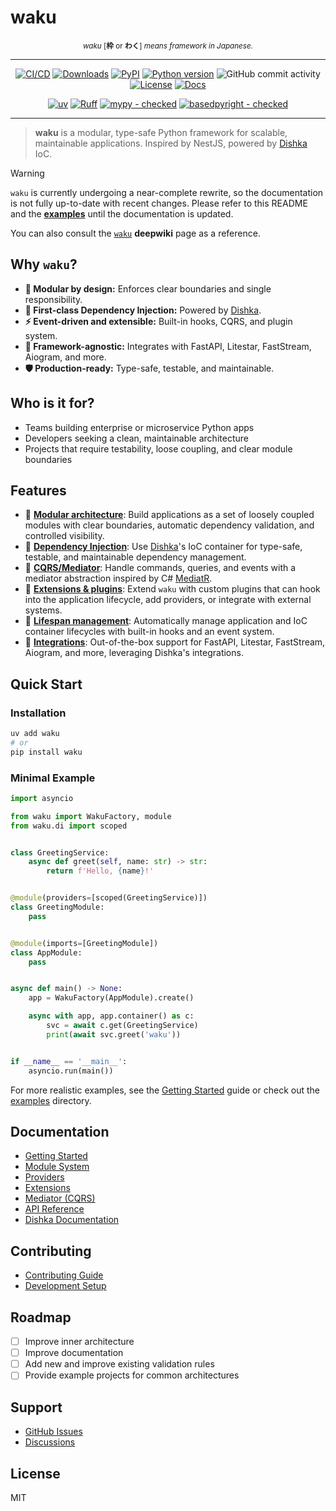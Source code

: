 # waku

<p align="center" markdown="1">
    <sup><i>waku</i> [<b>枠</b> or <b>わく</b>] <i>means framework in Japanese.</i></sup>
    <br/>
</p>

-----

<div align="center" markdown="1">

[![CI/CD](https://img.shields.io/github/actions/workflow/status/waku-py/waku/release.yml?branch=master&logo=github&label=CI/CD)](https://github.com/waku-py/waku/actions?query=event%3Apush+branch%3Amaster+workflow%3ACI/CD)
[![Downloads](https://static.pepy.tech/badge/waku/month)](https://pepy.tech/projects/waku)
[![PyPI](https://img.shields.io/pypi/v/waku.svg?label=PyPI)](https://pypi.python.org/pypi/waku)
[![Python version](https://img.shields.io/pypi/pyversions/waku.svg?label=Python)](https://www.python.org/downloads/)
![GitHub commit activity](https://img.shields.io/github/commit-activity/m/waku-py/waku)
[![License](https://img.shields.io/pypi/l/waku.svg)](https://github.com/waku-py/waku/blob/master/LICENSE)
[![Docs](https://img.shields.io/badge/docs-mkdocs%20material-blue)](https://waku-py.github.io/waku/)

[![uv](https://img.shields.io/endpoint?url=https://raw.githubusercontent.com/astral-sh/uv/main/assets/badge/v0.json)](https://github.com/astral-sh/uv)
[![Ruff](https://img.shields.io/endpoint?url=https://raw.githubusercontent.com/astral-sh/ruff/main/assets/badge/v2.json)](https://github.com/astral-sh/ruff/)
[![mypy - checked](http://www.mypy-lang.org/static/mypy_badge.svg)](http://mypy-lang.org/)
[![basedpyright - checked](https://img.shields.io/badge/basedpyright-checked-42b983?color=ffc105)](https://docs.basedpyright.com)

</div>

---

> **waku** is a modular, type-safe Python framework for scalable, maintainable applications.
> Inspired by NestJS, powered by [Dishka](https://github.com/reagento/dishka/) IoC.

> [!WARNING]
> `waku` is currently undergoing a near-complete rewrite, so the documentation is not fully up-to-date with recent changes.
> Please refer to this README and the [**examples**](https://github.com/waku-py/waku/tree/master/docs/code/examples) until the documentation is updated.
>
> You can also consult the [`waku`](https://deepwiki.com/waku-py/waku/) **deepwiki** page as a reference.

## Why `waku`?

- **🧩 Modular by design:** Enforces clear boundaries and single responsibility.
- **💉 First-class Dependency Injection:** Powered by [Dishka](https://github.com/reagento/dishka/).
- **⚡ Event-driven and extensible:** Built-in hooks, CQRS, and plugin system.
- **🔌 Framework-agnostic:** Integrates with FastAPI, Litestar, FastStream, Aiogram, and more.
- **🛡️ Production-ready:** Type-safe, testable, and maintainable.

## Who is it for?

- Teams building enterprise or microservice Python apps
- Developers seeking a clean, maintainable architecture
- Projects that require testability, loose coupling, and clear module boundaries

## Features

- 🧩 [**Modular architecture**](https://waku-py.github.io/waku/usage/modules/): Build applications as a set of loosely coupled modules with clear boundaries, automatic dependency validation, and controlled visibility.
- 💉 [**Dependency Injection**](https://waku-py.github.io/waku/usage/providers/): Use [Dishka](https://github.com/reagento/dishka/)'s IoC container for type-safe, testable, and maintainable dependency management.
- 📨 [**CQRS/Mediator**](https://waku-py.github.io/waku/usage/mediator/): Handle commands, queries, and events with a mediator abstraction inspired by C# [MediatR](https://github.com/jbogard/MediatR).
- 🧰 [**Extensions & plugins**](https://waku-py.github.io/waku/usage/extensions/): Extend `waku` with custom plugins that can hook into the application lifecycle, add providers, or integrate with external systems.
- 🔄 [**Lifespan management**](https://waku-py.github.io/waku/usage/lifespan/): Automatically manage application and IoC container lifecycles with built-in hooks and an event system.
- 🤝 [**Integrations**](https://waku-py.github.io/waku/integrations/): Out-of-the-box support for FastAPI, Litestar, FastStream, Aiogram, and more, leveraging Dishka's integrations.

## Quick Start

### Installation

```sh
uv add waku
# or
pip install waku
```

### Minimal Example

```python
import asyncio

from waku import WakuFactory, module
from waku.di import scoped


class GreetingService:
    async def greet(self, name: str) -> str:
        return f'Hello, {name}!'


@module(providers=[scoped(GreetingService)])
class GreetingModule:
    pass


@module(imports=[GreetingModule])
class AppModule:
    pass


async def main() -> None:
    app = WakuFactory(AppModule).create()

    async with app, app.container() as c:
        svc = await c.get(GreetingService)
        print(await svc.greet('waku'))


if __name__ == '__main__':
    asyncio.run(main())

```

For more realistic examples, see the [Getting Started](https://waku-py.github.io/waku/getting-started) guide or check out the [examples](https://github.com/waku-py/waku/tree/master/examples) directory.

## Documentation

- [Getting Started](https://waku-py.github.io/waku/getting-started/)
- [Module System](https://waku-py.github.io/waku/usage/modules/)
- [Providers](https://waku-py.github.io/waku/usage/providers/)
- [Extensions](https://waku-py.github.io/waku/usage/extensions/)
- [Mediator (CQRS)](https://waku-py.github.io/waku/usage/cqrs/)
- [API Reference](https://waku-py.github.io/waku/reference/)
- [Dishka Documentation](https://dishka.readthedocs.io/en/stable/index.html/)

## Contributing

- [Contributing Guide](https://waku-py.github.io/waku/contributing/)
- [Development Setup](https://waku-py.github.io/waku/contributing/#development-setup)

## Roadmap

- [ ] Improve inner architecture
- [ ] Improve documentation
- [ ] Add new and improve existing validation rules
- [ ] Provide example projects for common architectures

## Support

- [GitHub Issues](https://github.com/waku-py/waku/issues)
- [Discussions](https://github.com/waku-py/waku/discussions)

## License

MIT
